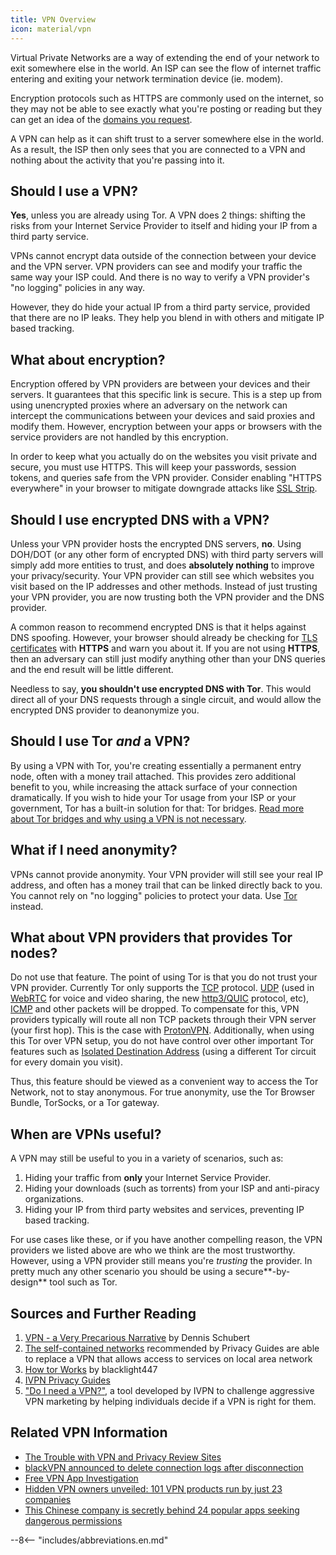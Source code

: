 ```yaml
---
title: VPN Overview
icon: material/vpn
---
```


Virtual Private Networks are a way of extending the end of your network to exit somewhere else in the world. An ISP can see the flow of internet traffic entering and exiting your network termination device (ie. modem).

Encryption protocols such as HTTPS are commonly used on the internet, so they may not be able to see exactly what you're posting or reading but they can get an idea of the [domains you request](/basics/dns.md/#why-shouldnt-i-use-encrypted-dns).

A VPN can help as it can shift trust to a server somewhere else in the world. As a result, the ISP then only sees that you are connected to a VPN and nothing about the activity that you're passing into it.

## Should I use a VPN?

**Yes**, unless you are already using Tor. A VPN does 2 things: shifting the risks from your Internet Service Provider to itself and hiding your IP from a third party service.

VPNs cannot encrypt data outside of the connection between your device and the VPN server. VPN providers can see and modify your traffic the same way your ISP could. And there is no way to verify a VPN provider's "no logging" policies in any way.

However, they do hide your actual IP from a third party service, provided that there are no IP leaks. They help you blend in with others and mitigate IP based tracking.

## What about encryption?

Encryption offered by VPN providers are between your devices and their servers. It guarantees that this specific link is secure. This is a step up from using unencrypted proxies where an adversary on the network can intercept the communications between your devices and said proxies and modify them. However, encryption between your apps or browsers with the service providers are not handled by this encryption.

In order to keep what you actually do on the websites you visit private and secure, you must use HTTPS. This will keep your passwords, session tokens, and queries safe from the VPN provider. Consider enabling "HTTPS everywhere" in your browser to mitigate downgrade attacks like [SSL Strip](https://www.blackhat.com/presentations/bh-dc-09/Marlinspike/BlackHat-DC-09-Marlinspike-Defeating-SSL.pdf).

## Should I use encrypted DNS with a VPN?

Unless your VPN provider hosts the encrypted DNS servers, **no**. Using DOH/DOT (or any other form of encrypted DNS) with third party servers will simply add more entities to trust, and does **absolutely nothing** to improve your privacy/security. Your VPN provider can still see which websites you visit based on the IP addresses and other methods. Instead of just trusting your VPN provider, you are now trusting both the VPN provider and the DNS provider.

A common reason to recommend encrypted DNS is that it helps against DNS spoofing. However, your browser should already be checking for [TLS certificates](https://en.wikipedia.org/wiki/Transport_Layer_Security#Digital_certificates) with **HTTPS** and warn you about it. If you are not using **HTTPS**, then an adversary can still just modify anything other than your DNS queries and the end result will be little different.

Needless to say, **you shouldn't use encrypted DNS with Tor**. This would direct all of your DNS requests through a single circuit, and would allow the encrypted DNS provider to deanonymize you.

## Should I use Tor *and* a VPN?

By using a VPN with Tor, you're creating essentially a permanent entry node, often with a money trail attached. This provides zero additional benefit to you, while increasing the attack surface of your connection dramatically. If you wish to hide your Tor usage from your ISP or your government, Tor has a built-in solution for that: Tor bridges. [Read more about Tor bridges and why using a VPN is not necessary](how-tor-works.md).

## What if I need anonymity?

VPNs cannot provide anonymity. Your VPN provider will still see your real IP address, and often has a money trail that can be linked directly back to you. You cannot rely on "no logging" policies to protect your data. Use [Tor](https://www.torproject.org/) instead.

## What about VPN providers that provides Tor nodes?

Do not use that feature. The point of using Tor is that you do not trust your VPN provider. Currently Tor only supports the [TCP](https://en.wikipedia.org/wiki/Transmission_Control_Protocol) protocol. [UDP](https://en.wikipedia.org/wiki/User_Datagram_Protocol) (used in [WebRTC](https://en.wikipedia.org/wiki/WebRTC) for voice and video sharing, the new [http3/QUIC](https://en.wikipedia.org/wiki/HTTP/3) protocol, etc), [ICMP](https://en.wikipedia.org/wiki/Internet_Control_Message_Protocol) and other packets will be dropped. To compensate for this, VPN providers typically will route all non TCP packets through their VPN server (your first hop). This is the case with [ProtonVPN](https://protonvpn.com/support/tor-vpn/). Additionally, when using this Tor over VPN setup, you do not have control over other important Tor features such as [Isolated Destination Address](https://www.whonix.org/wiki/Stream_Isolation) (using a different Tor circuit for every domain you visit).

Thus, this feature should be viewed as a convenient way to access the Tor Network, not to stay anonymous. For true anonymity, use the Tor Browser Bundle, TorSocks, or a Tor gateway.

## When are VPNs useful?

A VPN may still be useful to you in a variety of scenarios, such as:

1. Hiding your traffic from **only** your Internet Service Provider.
2. Hiding your downloads (such as torrents) from your ISP and anti-piracy organizations.
3. Hiding your IP from third party websites and services, preventing IP based tracking.

For use cases like these, or if you have another compelling reason, the VPN providers we listed above are who we think are the most trustworthy. However, using a VPN provider still means you're *trusting* the provider. In pretty much any other scenario you should be using a secure**-by-design** tool such as Tor.

## Sources and Further Reading

1. [VPN - a Very Precarious Narrative](https://schub.io/blog/2019/04/08/very-precarious-narrative.html) by Dennis Schubert
2. [The self-contained networks](../self-contained-networks.md) recommended by Privacy Guides are able to replace a VPN that allows access to services on local area network
3. [How tor Works](how-tor-works.md) by blacklight447
5. [IVPN Privacy Guides](https://www.ivpn.net/privacy-guides)
6. ["Do I need a VPN?"](https://www.doineedavpn.com), a tool developed by IVPN to challenge aggressive VPN marketing by helping individuals decide if a VPN is right for them.

## Related VPN Information

- [The Trouble with VPN and Privacy Review Sites](https://medium.com/privacyguides/the-trouble-with-vpn-and-privacy-review-sites-ae9b29eda8fd)
- [blackVPN announced to delete connection logs after disconnection](https://medium.com/@blackVPN/no-logs-6d65d95a3016)
- [Free VPN App Investigation](https://www.top10vpn.com/free-vpn-app-investigation/)
- [Hidden VPN owners unveiled: 101 VPN products run by just 23 companies](https://vpnpro.com/blog/hidden-vpn-owners-unveiled-97-vpns-23-companies/)
- [This Chinese company is secretly behind 24 popular apps seeking dangerous permissions](https://vpnpro.com/blog/chinese-company-secretly-behind-popular-apps-seeking-dangerous-permissions/)

--8<-- "includes/abbreviations.en.md"
